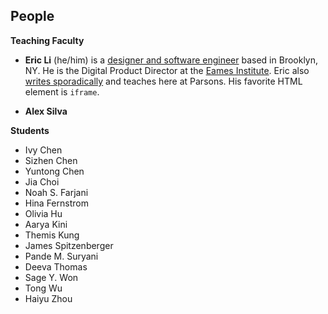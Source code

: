 ## People

**Teaching Faculty**

- **Eric Li** (he/him) is a [designer and software engineer](https://eric.young.li/) based in Brooklyn, NY. He is the Digital Product Director at the [Eames Institute](https://eamesinstitute.org/). Eric also [writes sporadically](https://www.moma.org/magazine/articles/677) and teaches here at Parsons. His favorite HTML element is `iframe`.

- **Alex Silva**
  
**Students**

- Ivy Chen
- Sizhen Chen
- Yuntong Chen
- Jia Choi
- Noah S. Farjani
- Hina Fernstrom
- Olivia Hu
- Aarya Kini
- Themis Kung
- James Spitzenberger
- Pande M. Suryani
- Deeva Thomas
- Sage Y. Won
- Tong Wu
- Haiyu Zhou
